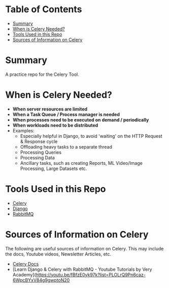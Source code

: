 # Table of Contents
* [Summary](#summary)
* [When is Celery Needed?](#when-is-celery-needed)
* [Tools Used in this Repo](#tools-used-in-this-repo)
* [Sources of Information on Celery](#sources-of-information-on-celery)

# Summary
A practice repo for the Celery Tool.

# When is Celery Needed?
* **When server resources are limited**
* **When a Task Queue / Process manager is needed**
* **When processes need to be executed on demand / periodically**
* **When workloads need to be distributed**
* Examples:
  * Especially helpful in Django, to avoid 'waiting' on the HTTP Request & Response cycle
  * Offloading heavy tasks to a separate thread
  * Processing Queries
  * Processing Data
  * Ancillary tasks, such as creating Reports, ML Video/Image Processing, Large Datasets etc.

# Tools Used in this Repo
* [Celery](https://docs.celeryq.dev/en/stable/getting-started/introduction.html)
* [Django](https://www.djangoproject.com/)
* [RabbitMQ](https://www.rabbitmq.com/)

# Sources of Information on Celery
The following are useful sources of information on Celery. This may include the docs, Youtube videos, Newsletter Articles, etc.
* [Celery Docs](https://docs.celeryq.dev/en/stable/getting-started/introduction.html)
* [Learn Django & Celery with RabbitMQ - Youtube Tutorials by Very Academy](https://youtu.be/fBfzE0yk97k?list=PLOLrQ9Pn6caz-6WpcBYxV84g9gwptoN20
